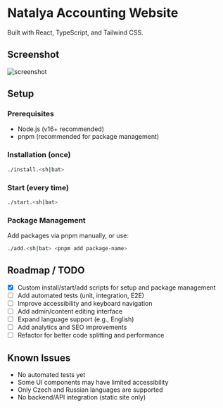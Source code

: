 # Natalya Accounting Website
Built with React, TypeScript, and Tailwind CSS.

## Screenshot
![screenshot](https://i.imgur.com/6xXSX8Y.png "Website screenshot")

## Setup
### Prerequisites
- Node.js (v16+ recommended)
- pnpm (recommended for package management)

### Installation (once)
```sh
./install.<sh|bat>
```

### Start (every time)
```sh
./start.<sh|bat>
```

### Package Management
Add packages via pnpm manually, or use:
```sh
./add.<sh|bat> <pnpm add package-name>
```

## Roadmap / TODO
- [x] Custom install/start/add scripts for setup and package management
- [ ] Add automated tests (unit, integration, E2E)
- [ ] Improve accessibility and keyboard navigation
- [ ] Add admin/content editing interface
- [ ] Expand language support (e.g., English)
- [ ] Add analytics and SEO improvements
- [ ] Refactor for better code splitting and performance

## Known Issues
- No automated tests yet
- Some UI components may have limited accessibility
- Only Czech and Russian languages are supported
- No backend/API integration (static site only)